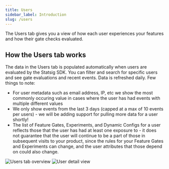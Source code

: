 ```yaml
---
title: Users
sidebar_label: Introduction
slug: /users
---
```


The Users tab gives you a view of how each user experiences your features and how their gate checks evaluated.

## How the Users tab works 
The data in the Users tab is populated automatically when users are evaluated by the Statsig SDK. You can filter and search for specific users and see gate evaluations and recent events. Data is refreshed daily. Few things to note:
- For user metadata such as email address, IP, etc we show the most commonly occuring value in cases where the user has had events with multiple different values
- We only show events from the last 3 days (capped at a max of 10 events per users) - we will be adding support for pulling more data for a user shortly!
- The list of Feature Gates, Experiments, and Dynamic Configs for a user reflects those that the user has had at least one exposure to - it does not guarantee that the user will continue to be a part of those in subsequent visits to your product, since the rules for your Feature Gates and Experiments can change, and the user attributes that those depend on could also change.

![Users tab overview](https://user-images.githubusercontent.com/31516123/134972013-de7d47c2-2d81-4494-90ac-c4929007b7a9.png)
![User detail view](https://user-images.githubusercontent.com/31516123/134972152-a3eb61f8-6f0b-49b7-9f37-fa56dc90552b.png)
